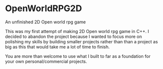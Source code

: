 # OpenWorldRPG2D
An unfinished 2D Open world rpg game

This was my first attempt of making 2D Open world rpg game in C++.
I decided to abandon the project because I wanted to focus more on polishing 
my skills by building smaller projects rather than than a project as big as this 
that would take me a lot of time to finish.

You are more than welcome to use what I built to far as a foundation for your own personal/commercial projects.
